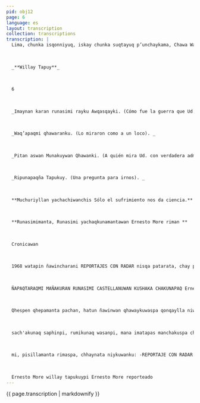 ```yaml
---
pid: obj12
page: 6
language: es
layout: transcription
collection: transcriptions
transcription: |
  Lima, chunka isqonniyuq, iskay chunka suqtayuq p’unchaykama, Chawa Warki killa 1975
  
  
  
  _**Willay Tapuy**_
  
  
  
  6
  
  
  
  _Imaynan karan runasimi rayku Awqasqayki. (Cómo fue la guerra que Ud. libró en favor del Quechua). _
  
  
  
  _Waq’apaqmi qhawaranku. (Lo miraron como a un loco). _
  
  
  
  _Pitan aswan Munakuywan Qhawanki. (A quién mira Ud. con verdadera admiración). _
  
  
  
  _Ripunapaqña Tapukuy. (Una pregunta para irnos). _
  
  
  
  **Muchuriyllan yachachiwanchis Sólo el sufrimiento nos da ciencia.**
  
  
  
  **Runasimimanta, Runasimi yachaqkunamantawan Ernesto More riman **
  
  
  
  Cronicawan
  
  
  
  1968 watapin ñawincharani REPORTAJES CON RADAR nisqa patarata, chay pachamanta pachan riqsiyta qallariran Ernesto More qelqaqta hinaspatagmi imayna pay kasqanta yacharani. Ñuqallapagmi chay pachapiraq nikurani, allin sumaq sunquyuqmi kay wiraquchaqa kanan chhaynatataq qelqan chayqa; chaymantaqa ñawincharanitaq Paris llaqtapi César Vallejo harawikuwan puririsqanta. Ernesto Moreqa ima chinkay ñankunatan puririn waynaraq kashaqtin, imaynan musuq llaqtakunwan ch’akichikunman chhaynata, payllan yachan ayllunpa ancha kharukunapi hayllin takiq, pay'lataqmi ñawinwan, mana pantay ñawinwan wajcha runakunata qhawayun paykuna rayku rimayunanpaq.
  
  
  
  ÑAPAQTARAQMI MAÑAKURAN RUNASIMI CASTELLANUWAN KUSHAKA CHAKUNAPAQ Ernesto Moren llaqtaq sutinpi Parlamentuta chayaqtin, chaypi rimaran Runasimimanta awqanakuymanmi chayaran Runasimita amachaspa, chaytan ñawpaqtaqa tapuyuyku hinata: IMAYANAN KARAN RUNASIMI RAYJU AWAASQAYKI —Chay tayta llaqtakuna Parlamentupi puñuylla puñuqku, Runasimimanta mañakusqayta Uyarispa mana atiyta ñuqamanta asikunku Ichaqa manan p’enqakunichu, chay kutimanta pachan sunqoypi aparani runasimiq chaninta, yawarniypitaq phawaran, kunankamapas phawallashanmi runasimipaq khuyasqay.
  
  
  
  Qhespen qhepamanta pachan, hatun ñawinwan qhawaykuwaspa qonqaylla niwan kayta: —Ancha tapunin runasimi rayku awqanakuyman haykurani, mana sayk’uytan amachani, tuta p'unchaymi runasimita musqokuni, ichaqa manan Runa simi rimayta yachanichu, chaymi aswan hatun ñakariynin, chaytan pakasqa k'irita hina apani, chaywanmi mana muchuriyta llakikuni WAQ'APAQMI QHAQARANKU Ernesto More chunka kinsayoq Diputadukunawan, Parlamento nisaanchispi mañakuranku, Runasimi castellanuwan kushkachakunanpaq, hinaspataq wakin Diputadukuna waq'apunin kaykunaqa kashankuman nispa nipunku, Imaynatan mayu purin
  
  
  
  sach'akunaq saphinpi, rumikunaq wasanpi, mana imatapas manchakuspa chhaynatan Ernesto More puririran, chay uspha ñusqoniyug Diputadukunamanta asiyukuspa. Tuylla, tuylla qhawayuspan chay watakunapi hamut'ani. Ernesto Morega rimayushan mana sayk'uq, mana sayk’uy rimayta yachaysapa hamawt’a kayninpi, hinaspataqmi ñusqonniyman usqhaylla hamun kay tapuri NIWAY, IMA P'ATARAY KIPIN ASWAN CH'UYATA HAMUT'ABANKI, IMA P'ATARAYKITATAW CHEQAQPAQ MUNAKUNKI Tuylla qhawan hanaqta runaq hamunanta qhawashanman hinaraq, hap'irikuntaq k’akinta, llunp’aq ñusquninpi imataraqcha hamut'ashan, hinaspataq
  
  
  
  mi, pisillamanta rimaspa, chhaynata niykuwanku: -REPORTAJE CON RADAR p’ataraypin tarinki hamut'aypa thaskiynin ta, chaypin churani phutiq yuyaririyniyta mana imawanpas qasi tiyayniyta, mana maypipas ch'inlla kawsayniyta, chay p’ataratan qelqarani imaymana anchhiwan qatirisqa, llakiwan p’isturisqa, asiypas qayllaymanmi chayamuran, chay tapuy willkuy ruwasqaypi RUNASIMPI ASQAN YACHAYNIYUQ RUNAKUNA Phutu orqoq khunpayga, mana sayk'uq llank'a nankama, ñuqa tapurikuni maytaraqcha chayasun kay tecnica nisqankuwan Humberto Romaniqa, k’usillu hina ñaraq qonqo rikun, ñaraq sayarin, thallaytachaus hina munan,
  
  
  
  Ernesto More willay tapukuypi Ernesto More reporteado
---
```


{{ page.transcription | markdownify }}
